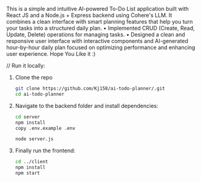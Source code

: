 This is a simple and intuitive AI-powered To-Do List application built with React JS and a Node.js + Express backend using Cohere's LLM.
It combines a clean interface with smart planning features that help you turn your tasks into a structured daily plan.
• Implemented CRUD (Create, Read, Update, Delete) operations for managing tasks.
• Designed a clean and responsive user interface with interactive components and AI-generated hour-by-hour daily plan 
focused on optimizing performance and enhancing user experience.
Hope You Like it :)

// Run it locally:


1. Clone the repo
   ```bash
   git clone https://github.com/Kj158/ai-todo-planner/.git
   cd ai-todo-planner
2. Navigate to the backend folder and install dependencies:
   ```bash
   cd server
   npm install
   copy .env.example .env

   node server.js

3. Finally run the frontend:
     ```bash
   cd ../client
   npm install
   npm start
   

  
